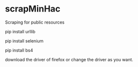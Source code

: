 # scrapMinHac
Scraping for public resources

pip install urllib

pip install selenium

pip install bs4

download the driver of firefox or change the driver as you want.

